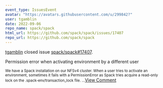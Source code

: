 ```yaml
---
event_type: IssuesEvent
avatar: "https://avatars.githubusercontent.com/u/299842?"
user: tgamblin
date: 2022-09-06
repo_name: spack/spack
html_url: https://github.com/spack/spack/issues/17407
repo_url: https://github.com/spack/spack
---
```


<a href='https://github.com/tgamblin' target='_blank'>tgamblin</a> closed issue <a href='https://github.com/spack/spack/issues/17407' target='_blank'>spack/spack#17407</a>.

<p>Permission error when activating environment by a different user</p><small>We have a Spack installation on our NFSv4 cluster. When a user tries to activate an environment, sometimes it fails with a PermissionError as Spack tries acquire a read-only lock on the .spack-env/transaction_lock file....</small><a href='https://github.com/spack/spack/issues/17407' target='_blank'>View Comment</a>